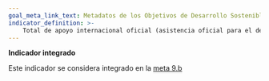 ```yaml
---
goal_meta_link_text: Metadatos de los Objetivos de Desarrollo Sostenible de las Naciones Unidas (pdf 894kB)
indicator_definition: >- 
    Total de apoyo internacional oficial (asistencia oficial para el desarrollo más otras corrientes oficiales de recursos) destinado a la infraestructura
---
```

**Indicador integrado**

Este indicador se considera integrado en la [meta 9.b](/es/9)